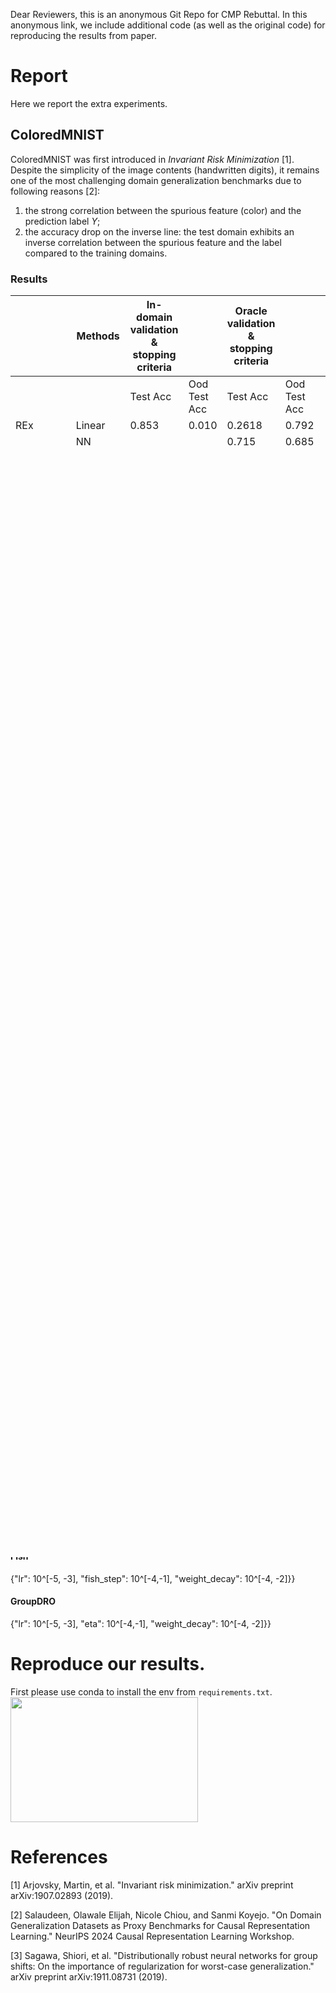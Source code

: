 Dear Reviewers, this is an anonymous Git Repo for CMP Rebuttal. In this anonymous link, we include additional code (as well as the original code) for reproducing the results from paper. 
# Report
Here we report the extra experiments.
## ColoredMNIST
ColoredMNIST was first introduced in *Invariant Risk Minimization* [1]. Despite the simplicity of the image contents (handwritten digits), it remains one of the most challenging domain generalization benchmarks due to following reasons [2]:
1. the strong correlation between the spurious feature (color) and the prediction label $Y$;
2. the accuracy drop on the inverse line: the test domain exhibits an inverse correlation between the spurious feature and the label compared to the training domains.
### Results
|                  | Methods         | In-domain validation & stopping criteria |              | Oracle validation & stopping criteria |              |
|------------------|-----------------|------------------------------------------|--------------|---------------------------------------|--------------|
|                  |                 | Test Acc                                 | Ood Test Acc | Test Acc                              | Ood Test Acc |
| REx              | Linear          | 0.853                                    | 0.010        | 0.2618                                | 0.792        |
|                  | NN              |                                          |              | 0.715                                 | 0.685        |
|                  | Clip            |                                          |              |                                       |              |
| Fish             | Linear          |                                          |              |                                       |              |
|                  | NN              |                                          |              |                                       |              |
|                  | Clip            |                                          |              |                                       |              |
| GroupDRO         | Linear          |                                          |              | 0.825                                 | 0.231        |
|                  | NN              |                                          |              |                                       |              |
|                  | Clip            |                                          |              |                                       |              |
| IRM              | Linear          | 0.852                                    | 0.105        | 0.4292                                | 0.6782       |
|                  | NN              | 0.725                                    | 0.103        | 0.728                                 | 0.642        |
|                  | Clip            |                                          |              | 0.626                                 | 0.515        |
| ERM              | Linear          | 0.852                                    | 0.103        | 0.842                                 | 0.157        |
|                  | NN              | 0.843                                    | 0.153        | 0.799                                 | 0.313        |
|                  | CMP-Clip        |                                          |              | 0.87x                                 | 0.2x         |
| Ours             | Linear          |                                          |              | 0.682                                 | 0.682        |
|                  | NN              |                                          |              | 0.71                                  | 0.70x        |
|                  | CMP-Clip        |                                          |              | 0.742                                 | 0.724        |
| Na\’ive baseline | Random Guessing |                                          |              | 0.500                                 | 0.500        |
|                  | Theory Oracle   |                                          |              | 0.750                                 | 0.750        |
|                  | ERM Oracle      |                                          |              | 0.735                                 | 0.730        |


Here's the convergence curve


### Experiment Setting
We follow the dataset creation from [1], and conduct 160 Bayesian Hyperparameter Optimization with following range.
#### CMP
{"lr": 10^[-5, -3], "penalty_weight": 10^[0,5], "r": 2^[4,8]}
#### ERM
{"lr": 10^[-5, -3]}
#### IRM
{"lr": 10^[-5, -3], "penalty_weight": 10^[0, 5], "penalty_anneal_iters": [50, 250], "weight_decay": 10^[-4, -2]}
#### REx
{"lr": 10^[-5, -3], "penalty_weight": 10^[0, 5], "penalty_anneal_iters": [50, 250], "weight_decay": 10^[-4, -2]}
#### Fish
{"lr": 10^[-5, -3], "fish_step": 10^[-4,-1], "weight_decay": 10^[-4, -2]}}
#### GroupDRO
{"lr": 10^[-5, -3], "eta": 10^[-4,-1], "weight_decay": 10^[-4, -2]}}

## Waterbirds-CF
Waterbirds is first introduced in GroupDRO[3]. In the dataset during training, waterbirds are highly correlated to waterbirds background 

TODO: Here.
### Experiment Setting
The hyperparamter is selected according to the corresponding best model parameter reported.
#### CMP
{"lr": 10^[-5, -3], "penalty_weight": 10^[0,5], "r": 2^[4,8]}
#### ERM
{"lr": 10^[-5, -3]}
#### IRM
{"lr": 10^[-5, -3], "penalty_weight": 10^[0, 5], "penalty_anneal_iters": [50, 250], "weight_decay": 10^[-4, -2]}
#### REx
{"lr": 10^[-5, -3], "penalty_weight": 10^[0, 5], "penalty_anneal_iters": [50, 250], "weight_decay": 10^[-4, -2]}
#### Fish
{"lr": 10^[-5, -3], "fish_step": 10^[-4,-1], "weight_decay": 10^[-4, -2]}}
#### GroupDRO
{"lr": 10^[-5, -3], "eta": 10^[-4,-1], "weight_decay": 10^[-4, -2]}}

# Reproduce our results.
First please use conda to install the env from ```requirements.txt```.
<img src="[![CleanShot 2025-03-29 at 14 26 06@2x](https://github.com/user-attachments/assets/e4b9bcf7-51aa-4b79-8d8c-f9a6724e3514)
](https://github.com/user-attachments/assets/e4b9bcf7-51aa-4b79-8d8c-f9a6724e3514)" width="300" height="200">


# References
[1] Arjovsky, Martin, et al. "Invariant risk minimization." arXiv preprint arXiv:1907.02893 (2019).

[2] Salaudeen, Olawale Elijah, Nicole Chiou, and Sanmi Koyejo. "On Domain Generalization Datasets as Proxy Benchmarks for Causal Representation Learning." NeurIPS 2024 Causal Representation Learning Workshop.

[3] Sagawa, Shiori, et al. "Distributionally robust neural networks for group shifts: On the importance of regularization for worst-case generalization." arXiv preprint arXiv:1911.08731 (2019).
